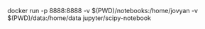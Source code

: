 docker run -p 8888:8888 -v $(PWD)/notebooks:/home/jovyan -v $(PWD)/data:/home/data jupyter/scipy-notebook